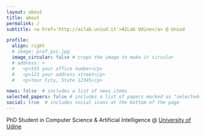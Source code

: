 ```yaml
---
layout: about
title: about
permalink: /
subtitle: <a href='http://ailab.uniud.it'>AILab Udine</a> @ Uniud

profile:
  align: right
  # image: prof_pic.jpg
  image_circular: false # crops the image to make it circular
  # address: >
  #   <p>555 your office number</p>
  #   <p>123 your address street</p>
  #   <p>Your City, State 12345</p>

news: false  # includes a list of news items
selected_papers: false # includes a list of papers marked as "selected={true}"
social: true  # includes social icons at the bottom of the page
---
```


PhD Student in Computer Science & Artificial Intelligence @ [University of Udine](https://uniud.it)

